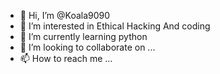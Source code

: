 - 👋 Hi, I’m @Koala9090
- 👀 I’m interested in Ethical Hacking And coding
- 🌱 I’m currently learning python
- 💞️ I’m looking to collaborate on ...
- 📫 How to reach me ...

<!---
Koala9090/Koala9090 is a ✨ special ✨ repository because its `README.md` (this file) appears on your GitHub profile.
You can click the Preview link to take a look at your changes.
--->
